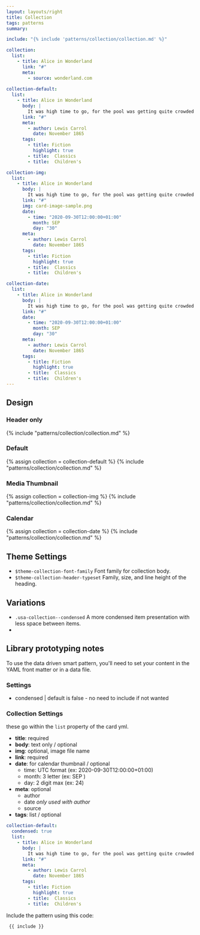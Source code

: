 ```yaml
---
layout: layouts/right
title: Collection
tags: patterns
summary:

include: "{% include 'patterns/collection/collection.md' %}"

collection:
  list:
    - title: Alice in Wonderland
      link: "#"
      meta:
        - source: wonderland.com
  
collection-default:
  list:
    - title: Alice in Wonderland
      body: |
        It was high time to go, for the pool was getting quite crowded with the birds and animals that had fallen into it: there were a Duck and a Dodo, a Lory and an Eaglet, and several other curious creatures.
      link: "#"
      meta:
        - author: Lewis Carrol
          date: November 1865
      tags:
        - title: Fiction
          highlight: true
        - title:  Classics
        - title:  Children's

collection-img:
  list:
    - title: Alice in Wonderland
      body: |
        It was high time to go, for the pool was getting quite crowded with the birds and animals that had fallen into it: there were a Duck and a Dodo, a Lory and an Eaglet, and several other curious creatures.
      link: "#"
      img: card-image-sample.png
      date:
        - time: "2020-09-30T12:00:00+01:00"
          month: SEP
          day: "30"
      meta:
        - author: Lewis Carrol
          date: November 1865
      tags:
        - title: Fiction
          highlight: true
        - title:  Classics
        - title:  Children's

collection-date:
  list:
    - title: Alice in Wonderland
      body: |
        It was high time to go, for the pool was getting quite crowded with the birds and animals that had fallen into it: there were a Duck and a Dodo, a Lory and an Eaglet, and several other curious creatures.
      link: "#"
      date:
        - time: "2020-09-30T12:00:00+01:00"
          month: SEP
          day: "30"
      meta:
        - author: Lewis Carrol
          date: November 1865
      tags:
        - title: Fiction
          highlight: true
        - title:  Classics
        - title:  Children's
---
```


## Design

### Header only
{% include "patterns/collection/collection.md" %}

### Default
{% assign collection = collection-default %}
{% include "patterns/collection/collection.md" %}

### Media Thumbnail
{% assign collection = collection-img %}
{% include "patterns/collection/collection.md" %}

### Calendar
{% assign collection = collection-date %}
{% include "patterns/collection/collection.md" %}

## Theme Settings
- `$theme-collection-font-family` Font family for collection body.
- `$theme-collection-header-typeset` Family, size, and line height of the heading.

## Variations
- `.usa-collection--condensed` A more condensed item presentation with less space between items.
- 
## Library prototyping notes
To use the data driven smart pattern, you'll need to set your content in the YAML front matter or in a data file.

### Settings
- condensed | default is false - no need to include if not wanted
  
### Collection Settings
these go within the `list` property of the card yml.
- **title**: required
- **body**: text only / optional
- **img**: optional, image file name
- **link**: required
- **date**: for calendar thumbnail / optional
  - time: UTC format (ex: 2020-09-30T12:00:00+01:00)
  - month: 3 letter (ex: SEP )
  - day: 2 digit max (ex: 24)
- **meta**: optional 
  - author
  - date _only used with author_
  - source 
- **tags**: list / optional

```yaml
collection-default:
  condensed: true
  list:
    - title: Alice in Wonderland
      body: |
        It was high time to go, for the pool was getting quite crowded with the birds and animals that had fallen into it: there were a Duck and a Dodo, a Lory and an Eaglet, and several other curious creatures.
      link: "#"
      meta:
        - author: Lewis Carrol
          date: November 1865
      tags:
        - title: Fiction
          highlight: true
        - title:  Classics
        - title:  Children's
```

Include the pattern using this code:

```markdown
 {{ include }}
```
